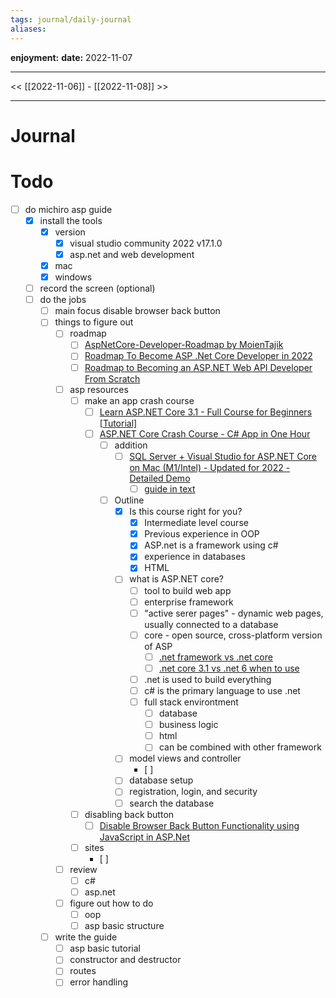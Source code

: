 ```yaml
---
tags: journal/daily-journal
aliases: 
---
```


**enjoyment:** 
**date:** 2022-11-07

---

<< [[2022-11-06]] - [[2022-11-08]] >>

---
# Journal

# Todo

- [ ] do michiro asp guide
	- [x] install the tools
		- [x] version
			- [x] visual studio community 2022 v17.1.0
			- [x] asp.net and web development
		- [x] mac
		- [x] windows
	- [ ] record the screen (optional)
	- [ ] do the jobs
		- [ ] main focus disable browser back button
		- [ ] things to figure out
			- [ ] roadmap
				- [ ] [AspNetCore-Developer-Roadmap by MoienTajik](https://github.com/MoienTajik/AspNetCore-Developer-Roadmap)
				- [ ] [Roadmap To Become ASP .Net Core Developer in 2022](https://redblink.com/asp-dot-net-developer-roadmap/)
				- [ ] [Roadmap to Becoming an ASP.NET Web API Developer From Scratch](https://blogs.skill-house.com/roadmap-to-an-asp-net-web-api-developer/)
			- [ ] asp resources
				- [ ] make an app crash course
					- [ ] [Learn ASP.NET Core 3.1 - Full Course for Beginners [Tutorial]](https://www.youtube.com/watch?v=C5cnZ-gZy2I)
					- [ ] [ASP.NET Core Crash Course - C# App in One Hour](https://www.youtube.com/watch?v=BfEjDD8mWYg)
						- [ ] addition
							- [ ] [SQL Server + Visual Studio for ASP.NET Core on Mac (M1/Intel) - Updated for 2022 - Detailed Demo](https://www.youtube.com/watch?v=bbng41TLl8M)
								- [ ] [guide in text](https://gist.github.com/rungxanh1995/21188a35a68595d63be95de816c14e08)
						- [ ] Outline
							- [x] Is this course right for you?
								- [x] Intermediate level course
								- [x] Previous experience in OOP
								- [x] ASP.net is a framework using c#
								- [x] experience in databases
								- [x] HTML
							- [ ] what is ASP.NET core?
								- [ ] tool to build web app
								- [ ] enterprise framework
								- [ ] "active serer pages" - dynamic web pages, usually connected to a database
								- [ ] core - open source, cross-platform version of ASP
									- [ ] [.net framework vs .net core](https://www.youtube.com/watch?v=79UWvR734wI)
									- [ ] [.net core 3.1 vs .net 6 when to use](https://www.softensity.com/blog/differences-between-net-core-3-1-and-net-core-6/)
								- [ ] .net is used to build everything
								- [ ] c# is the primary language to use .net
								- [ ] full stack environtment
									- [ ] database
									- [ ] business logic
									- [ ] html
									- [ ] can be combined with other framework
							- [ ] model views and controller
								- [ ] 
							- [ ] database setup
							- [ ] registration, login, and security
							- [ ] search the database
				- [ ] disabling back button
					- [ ] [Disable Browser Back Button Functionality using JavaScript in ASP.Net](https://www.aspsnippets.com/Articles/Disable-Browser-Back-Button-Functionality-using-JavaScript-in-ASP.Net.aspx)
				- [ ] sites
					- [ ] 
			- [ ] review
				- [ ] c#
				- [ ] asp.net
			- [ ] figure out how to do
				- [ ] oop
				- [ ] asp basic structure
		- [ ] write the guide
			- [ ] asp basic tutorial
			- [ ] constructor and destructor
			- [ ] routes
			- [ ] error handling